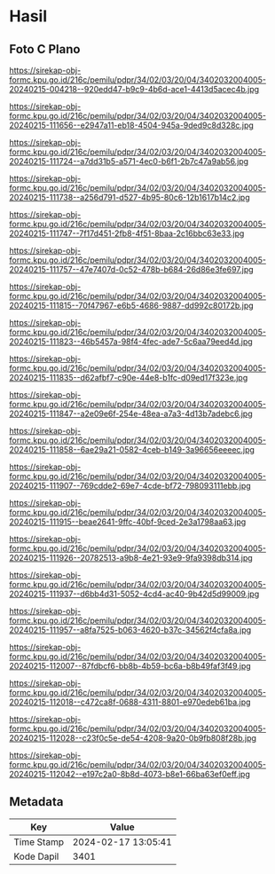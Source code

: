 # Hasil

## Foto C Plano

https://sirekap-obj-formc.kpu.go.id/216c/pemilu/pdpr/34/02/03/20/04/3402032004005-20240215-004218--920edd47-b9c9-4b6d-ace1-4413d5acec4b.jpg

https://sirekap-obj-formc.kpu.go.id/216c/pemilu/pdpr/34/02/03/20/04/3402032004005-20240215-111656--e2947a11-eb18-4504-945a-9ded9c8d328c.jpg

https://sirekap-obj-formc.kpu.go.id/216c/pemilu/pdpr/34/02/03/20/04/3402032004005-20240215-111724--a7dd31b5-a571-4ec0-b6f1-2b7c47a9ab56.jpg

https://sirekap-obj-formc.kpu.go.id/216c/pemilu/pdpr/34/02/03/20/04/3402032004005-20240215-111738--a256d791-d527-4b95-80c6-12b1617b14c2.jpg

https://sirekap-obj-formc.kpu.go.id/216c/pemilu/pdpr/34/02/03/20/04/3402032004005-20240215-111747--7f17d451-2fb8-4f51-8baa-2c16bbc63e33.jpg

https://sirekap-obj-formc.kpu.go.id/216c/pemilu/pdpr/34/02/03/20/04/3402032004005-20240215-111757--47e7407d-0c52-478b-b684-26d86e3fe697.jpg

https://sirekap-obj-formc.kpu.go.id/216c/pemilu/pdpr/34/02/03/20/04/3402032004005-20240215-111815--70f47967-e6b5-4686-9887-dd992c80172b.jpg

https://sirekap-obj-formc.kpu.go.id/216c/pemilu/pdpr/34/02/03/20/04/3402032004005-20240215-111823--46b5457a-98f4-4fec-ade7-5c6aa79eed4d.jpg

https://sirekap-obj-formc.kpu.go.id/216c/pemilu/pdpr/34/02/03/20/04/3402032004005-20240215-111835--d62afbf7-c90e-44e8-b1fc-d09ed17f323e.jpg

https://sirekap-obj-formc.kpu.go.id/216c/pemilu/pdpr/34/02/03/20/04/3402032004005-20240215-111847--a2e09e6f-254e-48ea-a7a3-4d13b7adebc6.jpg

https://sirekap-obj-formc.kpu.go.id/216c/pemilu/pdpr/34/02/03/20/04/3402032004005-20240215-111858--6ae29a21-0582-4ceb-b149-3a96656eeeec.jpg

https://sirekap-obj-formc.kpu.go.id/216c/pemilu/pdpr/34/02/03/20/04/3402032004005-20240215-111907--769cdde2-69e7-4cde-bf72-798093111ebb.jpg

https://sirekap-obj-formc.kpu.go.id/216c/pemilu/pdpr/34/02/03/20/04/3402032004005-20240215-111915--beae2641-9ffc-40bf-9ced-2e3a1798aa63.jpg

https://sirekap-obj-formc.kpu.go.id/216c/pemilu/pdpr/34/02/03/20/04/3402032004005-20240215-111926--20782513-a9b8-4e21-93e9-9fa9398db314.jpg

https://sirekap-obj-formc.kpu.go.id/216c/pemilu/pdpr/34/02/03/20/04/3402032004005-20240215-111937--d6bb4d31-5052-4cd4-ac40-9b42d5d99009.jpg

https://sirekap-obj-formc.kpu.go.id/216c/pemilu/pdpr/34/02/03/20/04/3402032004005-20240215-111957--a8fa7525-b063-4620-b37c-34562f4cfa8a.jpg

https://sirekap-obj-formc.kpu.go.id/216c/pemilu/pdpr/34/02/03/20/04/3402032004005-20240215-112007--87fdbcf6-bb8b-4b59-bc6a-b8b49faf3f49.jpg

https://sirekap-obj-formc.kpu.go.id/216c/pemilu/pdpr/34/02/03/20/04/3402032004005-20240215-112018--c472ca8f-0688-4311-8801-e970edeb61ba.jpg

https://sirekap-obj-formc.kpu.go.id/216c/pemilu/pdpr/34/02/03/20/04/3402032004005-20240215-112028--c23f0c5e-de54-4208-9a20-0b9fb808f28b.jpg

https://sirekap-obj-formc.kpu.go.id/216c/pemilu/pdpr/34/02/03/20/04/3402032004005-20240215-112042--e197c2a0-8b8d-4073-b8e1-66ba63ef0eff.jpg


## Metadata

| Key        | Value               |
| ---------- | ------------------- |
| Time Stamp | 2024-02-17 13:05:41 |
| Kode Dapil | 3401                |



